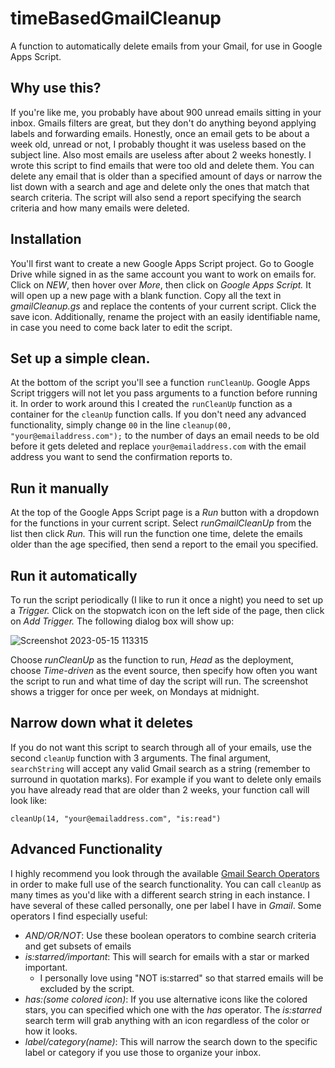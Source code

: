 # timeBasedGmailCleanup
A function to automatically delete emails from your Gmail, for use in Google Apps Script.

## Why use this?
If you're like me, you probably have about 900 unread emails sitting in your inbox. Gmails filters are great, but they don't do anything beyond applying labels and forwarding emails. Honestly, once an email gets to be about a week old, unread or not, I probably thought it was useless based on the subject line. Also most emails are useless after about 2 weeks honestly. I wrote this script to find emails that were too old and delete them. You can delete any email that is older than a specified amount of days or narrow the list down with a search and age and delete only the ones that match that search criteria. The script will also send a report specifying the search criteria and how many emails were deleted.

## Installation
You'll first want to create a new Google Apps Script project. Go to Google Drive while signed in as the same account you want to work on emails for. Click on *NEW*, then hover over *More*, then click on *Google Apps Script.* It will open up a new page with a blank function. Copy all the text in *gmailCleanup.gs* and replace the contents of your current script. Click the save icon. Additionally, rename the project with an easily identifiable name, in case you need to come back later to edit the script.

## Set up a simple clean.
At the bottom of the script you'll see a function `runCleanUp`. Google Apps Script triggers will not let you pass arguments to a function before running it. In order to work around this I created the `runCleanUp` function as a container for the `cleanUp` function calls. If you don't need any advanced functionality, simply change `00` in the line `cleanup(00, "your@emailaddress.com");` to the number of days an email needs to be old before it gets deleted and replace `your@emailaddress.com` with the email address you want to send the confirmation reports to.

## Run it manually
At the top of the Google Apps Script page is a *Run* button with a dropdown for the functions in your current script. Select *runGmailCleanUp* from the list then click *Run.* This will run the function one time, delete the emails older than the age specified, then send a report to the email you specified.

## Run it automatically
To run the script periodically (I like to run it once a night) you need to set up a *Trigger.* Click on the stopwatch icon on the left side of the page, then click on *Add Trigger.* The following dialog box will show up:

![Screenshot 2023-05-15 113315](https://github.com/kibrahim9101/timeBasedGmailCleanup/assets/3267795/e46d3f1c-2d3a-4b41-bbc8-dd052183066c)

Choose *runCleanUp* as the function to run, *Head* as the deployment, choose *Time-driven* as the event source, then specify how often you want the script to run and what time of day the script will run. The screenshot shows a trigger for once per week, on Mondays at midnight.

## Narrow down what it deletes
If you do not want this script to search through all of your emails, use the second `cleanUp` function with 3 arguments. The final argument, `searchString` will accept any valid Gmail search as a string (remember to surround in quotation marks). For example if you want to delete only emails you have already read that are older than 2 weeks, your function call will look like:

`cleanUp(14, "your@emailaddress.com", "is:read")`

## Advanced Functionality
I highly recommend you look through the available [Gmail Search Operators](https://support.google.com/mail/answer/7190?hl=en) in order to make full use of the search functionality. You can call `cleanUp` as many times as you'd like with a different search string in each instance. I have several of these called personally, one per label I have in *Gmail*. Some operators I find especially useful:

- *AND/OR/NOT*: Use these boolean operators to combine search criteria and get subsets of emails
- *is:starred/important*: This will search for emails with a star or marked important.
  - I personally love using "NOT is:starred" so that starred emails will be excluded by the script.
- *has:(some colored icon)*: If you use alternative icons like the colored stars, you can specified which one with the *has* operator. The *is:starred* search term will grab anything with an icon regardless of the color or how it looks.
- *label/category(name)*: This will narrow the search down to the specific label or category if you use those to organize your inbox.
